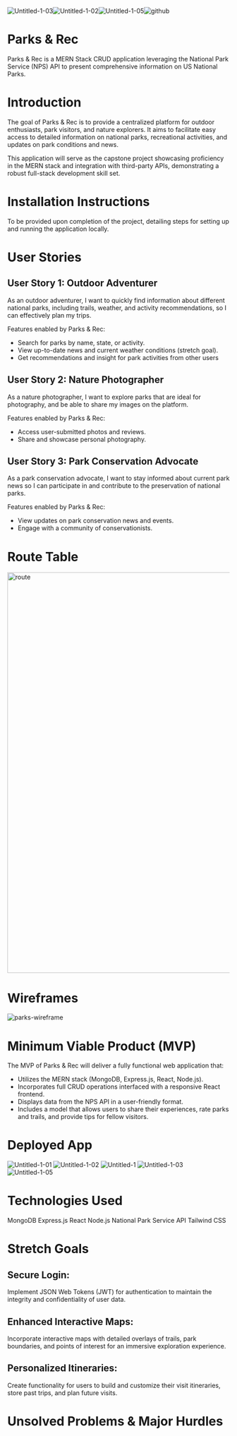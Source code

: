 ![Untitled-1-03](https://github.com/Cassandra-Samonte/Parks-and-Rec/assets/142133887/d570ba9c-8ffd-493c-93eb-e89d63fb0b1b)![Untitled-1-02](https://github.com/Cassandra-Samonte/Parks-and-Rec/assets/142133887/daf33013-4892-415b-a90d-419788852ff0)![Untitled-1-05](https://github.com/Cassandra-Samonte/Parks-and-Rec/assets/142133887/17c88c05-e86b-4c63-a803-3d4cb42d3428)![github](https://github.com/Cassandra-Samonte/Parks-and-Rec/assets/142133887/7ce2f4e6-a273-4b93-8798-7fd68e77f32e)

# Parks & Rec
Parks & Rec is a MERN Stack CRUD application leveraging the National Park Service (NPS) API to present comprehensive information on US National Parks.

# Introduction
The goal of Parks & Rec is to provide a centralized platform for outdoor enthusiasts, park visitors, and nature explorers. It aims to facilitate easy access to detailed information on national parks, recreational activities, and updates on park conditions and news.

This application will serve as the capstone project showcasing proficiency in the MERN stack and integration with third-party APIs, demonstrating a robust full-stack development skill set.

# Installation Instructions
To be provided upon completion of the project, detailing steps for setting up and running the application locally.

# User Stories
## User Story 1: Outdoor Adventurer
As an outdoor adventurer, I want to quickly find information about different national parks, including trails, weather, and activity recommendations, so I can effectively plan my trips.

Features enabled by Parks & Rec:
- Search for parks by name, state, or activity.
- View up-to-date news and current weather conditions (stretch goal).
- Get recommendations and insight for park activities from other users 

## User Story 2: Nature Photographer
As a nature photographer, I want to explore parks that are ideal for photography, and be able to share my images on the platform.

Features enabled by Parks & Rec:
- Access user-submitted photos and reviews.
- Share and showcase personal photography.

## User Story 3: Park Conservation Advocate
As a park conservation advocate, I want to stay informed about current park news so I can participate in and contribute to the preservation of national parks.

Features enabled by Parks & Rec:
- View updates on park conservation news and events.
- Engage with a community of conservationists.

# Route Table
<img width="908" alt="route" src="https://github.com/Cassandra-Samonte/Parks-and-Rec/assets/142133887/84c5e618-42ef-49a2-99b6-4ff30599482e">

# Wireframes
![parks-wireframe](https://github.com/Cassandra-Samonte/Parks-and-Rec/assets/142133887/232740c5-6efe-4400-9feb-cc4dcf5a72a3)

# Minimum Viable Product (MVP) 
The MVP of Parks & Rec will deliver a fully functional web application that:

- Utilizes the MERN stack (MongoDB, Express.js, React, Node.js).
- Incorporates full CRUD operations interfaced with a responsive React frontend.
- Displays data from the NPS API in a user-friendly format.
- Includes a model that allows users to share their experiences, rate parks and trails, and provide tips for fellow visitors.

# Deployed App
![Untitled-1-01](https://github.com/Cassandra-Samonte/Parks-and-Rec/assets/142133887/c6bb8705-da57-45a2-bd42-c76a335ff5ba)
![Untitled-1-02](https://github.com/Cassandra-Samonte/Parks-and-Rec/assets/142133887/02ba9b14-227a-4a54-9924-c0765b14ab66)
![Untitled-1](https://github.com/Cassandra-Samonte/Parks-and-Rec/assets/142133887/67494980-e700-4eed-b98b-7da058b9f8b1)
![Untitled-1-03](https://github.com/Cassandra-Samonte/Parks-and-Rec/assets/142133887/b973bbea-6899-4eac-8a37-f5f14fa2ce48)
![Untitled-1-05](https://github.com/Cassandra-Samonte/Parks-and-Rec/assets/142133887/b87fbdcd-1dc3-47e8-94ec-21801d0f190d)

# Technologies Used
MongoDB
Express.js
React
Node.js
National Park Service API
Tailwind CSS

# Stretch Goals
## Secure Login:
Implement JSON Web Tokens (JWT) for authentication to maintain the integrity and confidentiality of user data.

## Enhanced Interactive Maps:
Incorporate interactive maps with detailed overlays of trails, park boundaries, and points of interest for an immersive exploration experience.

## Personalized Itineraries:
Create functionality for users to build and customize their visit itineraries, store past trips, and plan future visits.

# Unsolved Problems & Major Hurdles
